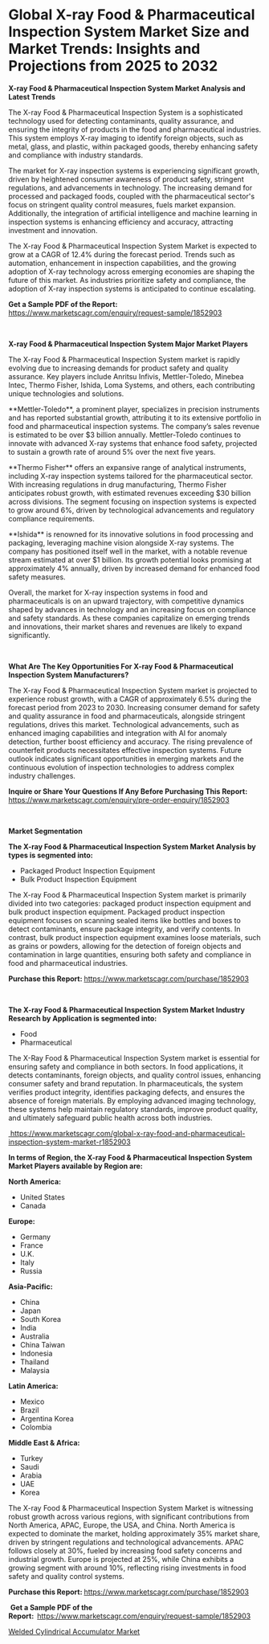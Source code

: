 <p><h1>Global X-ray Food & Pharmaceutical Inspection System Market Size and Market Trends: Insights and Projections from 2025 to 2032</h1></p><p><strong>X-ray Food & Pharmaceutical Inspection System Market Analysis and Latest Trends</strong></p>
<p><p>The X-ray Food & Pharmaceutical Inspection System is a sophisticated technology used for detecting contaminants, quality assurance, and ensuring the integrity of products in the food and pharmaceutical industries. This system employs X-ray imaging to identify foreign objects, such as metal, glass, and plastic, within packaged goods, thereby enhancing safety and compliance with industry standards.</p><p>The market for X-ray inspection systems is experiencing significant growth, driven by heightened consumer awareness of product safety, stringent regulations, and advancements in technology. The increasing demand for processed and packaged foods, coupled with the pharmaceutical sector's focus on stringent quality control measures, fuels market expansion. Additionally, the integration of artificial intelligence and machine learning in inspection systems is enhancing efficiency and accuracy, attracting investment and innovation.</p><p>The X-ray Food & Pharmaceutical Inspection System Market is expected to grow at a CAGR of 12.4% during the forecast period. Trends such as automation, enhancement in inspection capabilities, and the growing adoption of X-ray technology across emerging economies are shaping the future of this market. As industries prioritize safety and compliance, the adoption of X-ray inspection systems is anticipated to continue escalating.</p></p>
<p><strong>Get a Sample PDF of the Report:&nbsp;</strong> <a href="https://www.marketscagr.com/enquiry/request-sample/1852903?utm_campaign=3135&utm_medium=2&utm_source=Github&utm_content=ia&utm_term=12042025&utm_id=x-ray-food-pharmaceutical-inspection-system">https://www.marketscagr.com/enquiry/request-sample/1852903</a></p>
<p>&nbsp;</p>
<p><strong>X-ray Food & Pharmaceutical Inspection System Major Market Players</strong></p>
<p><p>The X-ray Food & Pharmaceutical Inspection System market is rapidly evolving due to increasing demands for product safety and quality assurance. Key players include Anritsu Infivis, Mettler-Toledo, Minebea Intec, Thermo Fisher, Ishida, Loma Systems, and others, each contributing unique technologies and solutions.</p><p>**Mettler-Toledo**, a prominent player, specializes in precision instruments and has reported substantial growth, attributing it to its extensive portfolio in food and pharmaceutical inspection systems. The company’s sales revenue is estimated to be over $3 billion annually. Mettler-Toledo continues to innovate with advanced X-ray systems that enhance food safety, projected to sustain a growth rate of around 5% over the next five years.</p><p>**Thermo Fisher** offers an expansive range of analytical instruments, including X-ray inspection systems tailored for the pharmaceutical sector. With increasing regulations in drug manufacturing, Thermo Fisher anticipates robust growth, with estimated revenues exceeding $30 billion across divisions. The segment focusing on inspection systems is expected to grow around 6%, driven by technological advancements and regulatory compliance requirements.</p><p>**Ishida** is renowned for its innovative solutions in food processing and packaging, leveraging machine vision alongside X-ray systems. The company has positioned itself well in the market, with a notable revenue stream estimated at over $1 billion. Its growth potential looks promising at approximately 4% annually, driven by increased demand for enhanced food safety measures.</p><p>Overall, the market for X-ray inspection systems in food and pharmaceuticals is on an upward trajectory, with competitive dynamics shaped by advances in technology and an increasing focus on compliance and safety standards. As these companies capitalize on emerging trends and innovations, their market shares and revenues are likely to expand significantly.</p></p>
<p>&nbsp;</p>
<p><strong>What Are The Key Opportunities For X-ray Food & Pharmaceutical Inspection System Manufacturers?</strong></p>
<p><p>The X-ray Food & Pharmaceutical Inspection System market is projected to experience robust growth, with a CAGR of approximately 6.5% during the forecast period from 2023 to 2030. Increasing consumer demand for safety and quality assurance in food and pharmaceuticals, alongside stringent regulations, drives this market. Technological advancements, such as enhanced imaging capabilities and integration with AI for anomaly detection, further boost efficiency and accuracy. The rising prevalence of counterfeit products necessitates effective inspection systems. Future outlook indicates significant opportunities in emerging markets and the continuous evolution of inspection technologies to address complex industry challenges.</p></p>
<p><strong>Inquire or Share Your Questions If Any Before Purchasing This Report:</strong> <a href="https://www.marketscagr.com/enquiry/pre-order-enquiry/1852903?utm_campaign=3135&utm_medium=2&utm_source=Github&utm_content=ia&utm_term=12042025&utm_id=x-ray-food-pharmaceutical-inspection-system">https://www.marketscagr.com/enquiry/pre-order-enquiry/1852903</a></p>
<p>&nbsp;</p>
<p><strong>Market Segmentation</strong></p>
<p><strong>The X-ray Food & Pharmaceutical Inspection System Market Analysis by types is segmented into:</strong></p>
<p><ul><li>Packaged Product Inspection Equipment</li><li>Bulk Product Inspection Equipment</li></ul></p>
<p><p>The X-ray Food & Pharmaceutical Inspection System market is primarily divided into two categories: packaged product inspection equipment and bulk product inspection equipment. Packaged product inspection equipment focuses on scanning sealed items like bottles and boxes to detect contaminants, ensure package integrity, and verify contents. In contrast, bulk product inspection equipment examines loose materials, such as grains or powders, allowing for the detection of foreign objects and contamination in large quantities, ensuring both safety and compliance in food and pharmaceutical industries.</p></p>
<p><strong>Purchase this Report:&nbsp;</strong><a href="https://www.marketscagr.com/purchase/1852903?utm_campaign=3135&utm_medium=2&utm_source=Github&utm_content=ia&utm_term=12042025&utm_id=x-ray-food-pharmaceutical-inspection-system">https://www.marketscagr.com/purchase/1852903</a></p>
<p>&nbsp;</p>
<p><strong>The X-ray Food & Pharmaceutical Inspection System Market Industry Research by Application is segmented into:</strong></p>
<p><ul><li>Food</li><li>Pharmaceutical</li></ul></p>
<p><p>The X-Ray Food & Pharmaceutical Inspection System market is essential for ensuring safety and compliance in both sectors. In food applications, it detects contaminants, foreign objects, and quality control issues, enhancing consumer safety and brand reputation. In pharmaceuticals, the system verifies product integrity, identifies packaging defects, and ensures the absence of foreign materials. By employing advanced imaging technology, these systems help maintain regulatory standards, improve product quality, and ultimately safeguard public health across both industries.</p></p>
<p><a href="https://www.marketscagr.com/global-x-ray-food-and-pharmaceutical-inspection-system-market-r1852903?utm_campaign=3135&utm_medium=2&utm_source=Github&utm_content=ia&utm_term=12042025&utm_id=x-ray-food-pharmaceutical-inspection-system">&nbsp;https://www.marketscagr.com/global-x-ray-food-and-pharmaceutical-inspection-system-market-r1852903</a></p>
<p><strong>In terms of Region, the X-ray Food & Pharmaceutical Inspection System Market Players available by Region are:</strong></p>
<p>
    <p> <strong> North America: </strong>
        <ul>
            <li>United States</li>
            <li>Canada</li>
        </ul>
        </p> 
    <p> <strong> Europe: </strong>
        <ul>
            <li>Germany</li>
            <li>France</li>
            <li>U.K.</li>
            <li>Italy</li>
            <li>Russia</li>
        </ul>
        </p> 
    <p> <strong> Asia-Pacific: </strong>
        <ul>
            <li>China</li>
            <li>Japan</li>
            <li>South Korea</li>
            <li>India</li>
            <li>Australia</li>
            <li>China Taiwan</li>
            <li>Indonesia</li>
            <li>Thailand</li>
            <li>Malaysia</li>
        </ul>
        </p> 
    <p> <strong> Latin America: </strong>
        <ul>
            <li>Mexico</li>
            <li>Brazil</li>
            <li>Argentina Korea</li>
            <li>Colombia</li>
        </ul>
        </p> 
    <p> <strong> Middle East & Africa: </strong>
        <ul>
            <li>Turkey</li>
            <li>Saudi</li>
            <li>Arabia</li>
            <li>UAE</li>
            <li>Korea</li>
        </ul>
    </p>
    </p>
<p><p>The X-ray Food & Pharmaceutical Inspection System Market is witnessing robust growth across various regions, with significant contributions from North America, APAC, Europe, the USA, and China. North America is expected to dominate the market, holding approximately 35% market share, driven by stringent regulations and technological advancements. APAC follows closely at 30%, fueled by increasing food safety concerns and industrial growth. Europe is projected at 25%, while China exhibits a growing segment with around 10%, reflecting rising investments in food safety and quality control systems.</p></p>
<p><strong>Purchase this Report: </strong><a href="https://www.marketscagr.com/purchase/1852903?utm_campaign=3135&utm_medium=2&utm_source=Github&utm_content=ia&utm_term=12042025&utm_id=x-ray-food-pharmaceutical-inspection-system">https://www.marketscagr.com/purchase/1852903</a></p>
<p>&nbsp;<strong>Get a Sample PDF of the Report:&nbsp;&nbsp;</strong><a href="https://www.marketscagr.com/enquiry/request-sample/1852903?utm_campaign=3135&utm_medium=2&utm_source=Github&utm_content=ia&utm_term=12042025&utm_id=x-ray-food-pharmaceutical-inspection-system">https://www.marketscagr.com/enquiry/request-sample/1852903</a></p>
<p><strong></strong></p>
<p><p><a href="https://github.com/jolinolooman/Market-Research-Report-List-1/blob/main/welded-cylindrical-accumulator-market.md?utm_campaign=3135&utm_medium=2&utm_source=Github&utm_content=ia&utm_term=12042025&utm_id=x-ray-food-pharmaceutical-inspection-system">Welded Cylindrical Accumulator Market</a></p></p>